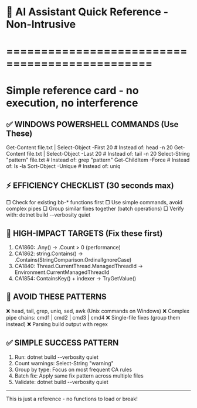 # 🤖 AI Assistant Quick Reference - Non-Intrusive

# ===============================================

# Simple reference card - no execution, no interference

## ✅ WINDOWS POWERSHELL COMMANDS (Use These)

Get-Content file.txt | Select-Object -First 20 # Instead of: head -n 20
Get-Content file.txt | Select-Object -Last 20 # Instead of: tail -n 20
Select-String "pattern" file.txt # Instead of: grep "pattern"
Get-ChildItem -Force # Instead of: ls -la
Sort-Object -Unique # Instead of: uniq

## ⚡ EFFICIENCY CHECKLIST (30 seconds max)

□ Check for existing bb-\* functions first
□ Use simple commands, avoid complex pipes
□ Group similar fixes together (batch operations)
□ Verify with: dotnet build --verbosity quiet

## 🎯 HIGH-IMPACT TARGETS (Fix these first)

1. CA1860: .Any() → .Count > 0 (performance)
2. CA1862: string.Contains() → .Contains(StringComparison.OrdinalIgnoreCase)
3. CA1840: Thread.CurrentThread.ManagedThreadId → Environment.CurrentManagedThreadId
4. CA1854: ContainsKey() + indexer → TryGetValue()

## 🚫 AVOID THESE PATTERNS

❌ head, tail, grep, uniq, sed, awk (Unix commands on Windows)
❌ Complex pipe chains: cmd1 | cmd2 | cmd3 | cmd4
❌ Single-file fixes (group them instead)
❌ Parsing build output with regex

## ✅ SIMPLE SUCCESS PATTERN

1. Run: dotnet build --verbosity quiet
2. Count warnings: Select-String "warning"
3. Group by type: Focus on most frequent CA rules
4. Batch fix: Apply same fix pattern across multiple files
5. Validate: dotnet build --verbosity quiet

---

This is just a reference - no functions to load or break!

